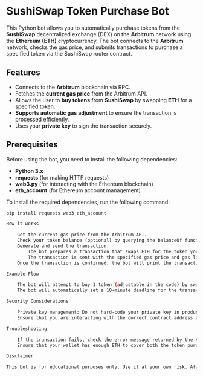 # SushiSwap Token Purchase Bot

This Python bot allows you to automatically purchase tokens from the **SushiSwap** decentralized exchange (DEX) on the **Arbitrum** network using the **Ethereum (ETH)** cryptocurrency. The bot connects to the **Arbitrum** network, checks the gas price, and submits transactions to purchase a specified token via the SushiSwap router contract.

## Features
- Connects to the **Arbitrum** blockchain via RPC.
- Fetches the **current gas price** from the Arbitrum API.
- Allows the user to **buy tokens** from **SushiSwap** by swapping **ETH** for a specified token.
- **Supports automatic gas adjustment** to ensure the transaction is processed efficiently.
- Uses your **private key** to sign the transaction securely.

## Prerequisites
Before using the bot, you need to install the following dependencies:
- **Python 3.x**
- **requests** (for making HTTP requests)
- **web3.py** (for interacting with the Ethereum blockchain)
- **eth_account** (for Ethereum account management)

To install the required dependencies, run the following command:

```bash
pip install requests web3 eth_account

How it works

    Get the current gas price from the Arbitrum API.
    Check your token balance (optional) by querying the balanceOf function of the token contract.
    Generate and send the transaction:
        The bot prepares a transaction that swaps ETH for the token you want to buy using the SushiSwap Router Contract.
        The transaction is sent with the specified gas price and gas limit to the Arbitrum network via the Arbitrum API.
    Once the transaction is confirmed, the bot will print the transaction hash if successful.

Example Flow

    The bot will attempt to buy 1 token (adjustable in the code) by swapping 0.1 ETH for the token specified in the TOKEN_ADDRESS.
    The bot will automatically set a 10-minute deadline for the transaction and use the current gas price to set the gas fee for the transaction.

Security Considerations

    Private key management: Do not hard-code your private key in production code. Use environment variables or secure vault services to store sensitive information securely.
    Ensure that you are interacting with the correct contract address and that the token is available on the SushiSwap exchange.

Troubleshooting

    If the transaction fails, check the error message returned by the Arbitrum API for more details.
    Ensure that your wallet has enough ETH to cover both the token purchase and the gas fees.

Disclaimer

This bot is for educational purposes only. Use it at your own risk. Always double-check your contract addresses and ensure you’re interacting with trusted decentralized exchanges.
